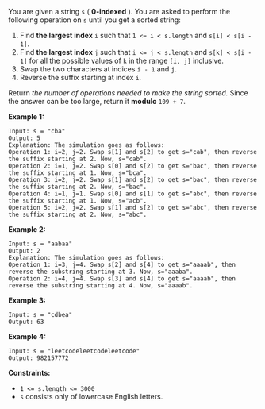 You are given a string `s` ( **0-indexed** )​​​​​​. You are asked to perform
the following operation on `s`​​​​​​ until you get a sorted string:

  1. Find **the largest index** `i` such that `1 <= i < s.length` and `s[i] < s[i - 1]`.
  2. Find **the largest index** `j` such that `i <= j < s.length` and `s[k] < s[i - 1]` for all the possible values of `k` in the range `[i, j]` inclusive.
  3. Swap the two characters at indices `i - 1`​​​​ and `j`​​​​​.
  4. Reverse the suffix starting at index `i`​​​​​​.

Return _the number of operations needed to make the string sorted._ Since the
answer can be too large, return it **modulo** `109 + 7`.



**Example 1:**

    
    
    Input: s = "cba"
    Output: 5
    Explanation: The simulation goes as follows:
    Operation 1: i=2, j=2. Swap s[1] and s[2] to get s="cab", then reverse the suffix starting at 2. Now, s="cab".
    Operation 2: i=1, j=2. Swap s[0] and s[2] to get s="bac", then reverse the suffix starting at 1. Now, s="bca".
    Operation 3: i=2, j=2. Swap s[1] and s[2] to get s="bac", then reverse the suffix starting at 2. Now, s="bac".
    Operation 4: i=1, j=1. Swap s[0] and s[1] to get s="abc", then reverse the suffix starting at 1. Now, s="acb".
    Operation 5: i=2, j=2. Swap s[1] and s[2] to get s="abc", then reverse the suffix starting at 2. Now, s="abc".
    

**Example 2:**

    
    
    Input: s = "aabaa"
    Output: 2
    Explanation: The simulation goes as follows:
    Operation 1: i=3, j=4. Swap s[2] and s[4] to get s="aaaab", then reverse the substring starting at 3. Now, s="aaaba".
    Operation 2: i=4, j=4. Swap s[3] and s[4] to get s="aaaab", then reverse the substring starting at 4. Now, s="aaaab".
    

**Example 3:**

    
    
    Input: s = "cdbea"
    Output: 63

**Example 4:**

    
    
    Input: s = "leetcodeleetcodeleetcode"
    Output: 982157772
    



**Constraints:**

  * `1 <= s.length <= 3000`
  * `s`​​​​​​ consists only of lowercase English letters.

